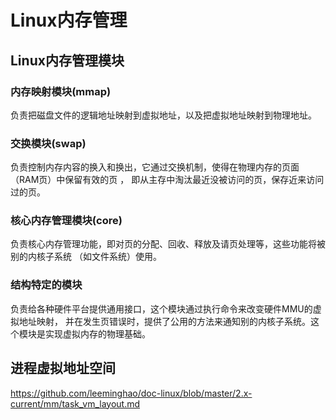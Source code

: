 Linux内存管理
========================================

Linux内存管理模块
----------------------------------------

### 内存映射模块(mmap)

负责把磁盘文件的逻辑地址映射到虚拟地址，以及把虚拟地址映射到物理地址。

### 交换模块(swap)

负责控制内存内容的换入和换出，它通过交换机制，使得在物理内存的页面（RAM页）中保留有效的页 ，
即从主存中淘汰最近没被访问的页，保存近来访问过的页。

### 核心内存管理模块(core)

负责核心内存管理功能，即对页的分配、回收、释放及请页处理等，这些功能将被别的内核子系统
（如文件系统）使用。

### 结构特定的模块

负责给各种硬件平台提供通用接口，这个模块通过执行命令来改变硬件MMU的虚拟地址映射，
并在发生页错误时，提供了公用的方法来通知别的内核子系统。这个模块是实现虚拟内存的物理基础。

进程虚拟地址空间
----------------------------------------

https://github.com/leeminghao/doc-linux/blob/master/2.x-current/mm/task_vm_layout.md

